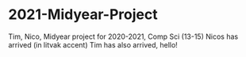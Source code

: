 # 2021-Midyear-Project
Tim, Nico, Midyear project for 2020-2021, Comp Sci (13-15)
Nicos has arrived (in litvak accent)
Tim has also arrived, hello!
